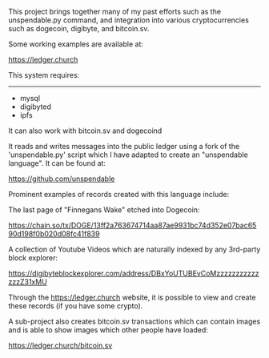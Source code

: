 This project brings together many of my past efforts such as the unspendable.py command, and integration into various cryptocurrencies such as dogecoin, digibyte, and bitcoin.sv.

Some working examples are available at:

https://ledger.church 

This system requires:

---
  - mysql
  - digibyted
  - ipfs

It can also work with bitcoin.sv and dogecoind

It reads and writes messages into the public ledger using a fork of the 'unspendable.py' script which I 
have adapted to create an "unspendable language". It can be found at:

https://github.com/unspendable

Prominent examples of records created with this language include:

The last page of "Finnegans Wake" etched into Dogecoin:

https://chain.so/tx/DOGE/13ff2a763674714aa87ae9931bc74d352e07bac6590d198f0b020d08fc41f839

A collection of Youtube Videos which are naturally indexed by any 3rd-party block explorer:

https://digibyteblockexplorer.com/address/DBxYoUTUBEvCoMzzzzzzzzzzzzzzZ31xMU

Through the https://ledger.church website, it is possible to view and create these records (if you have some crypto).

A sub-project also creates bitcoin.sv transactions which can contain images and is able to show images which other people
have loaded:

https://ledger.church/bitcoin.sv





